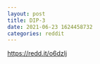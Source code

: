 ```yaml
--- 
layout: post 
title: DIP-3 
date: 2021-06-23 1624458732 
categories: reddit 
--- 
```

https://redd.it/o6dzlj